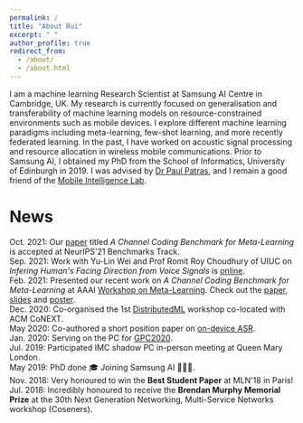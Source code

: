 ```yaml
---
permalink: /
title: "About Rui"
excerpt: " "
author_profile: true
redirect_from: 
  - /about/
  - /about.html
---
```



I am a machine learning Research Scientist at Samsung AI Centre in Cambridge, UK. My research is currently focused on generalisation and transferability of machine learning models on resource-constrained environments such as mobile devices. I explore different machine learning paradigms including meta-learning, few-shot learning, and more recently federated learning. In the past, I have worked on acoustic signal processing and resource allocation in wireless mobile communications. Prior to Samsung AI, I obtained my PhD from the School of Informatics, University of Edinburgh in 2019. I was advised by [Dr Paul Patras](http://homepages.inf.ed.ac.uk/ppatras/), and I remain a good friend of the [Mobile Intelligence Lab](https://mi.inf.ed.ac.uk/). 

News
=====
Oct. 2021: Our [paper](https://arxiv.org/pdf/2107.07579.pdf) titled *A Channel Coding Benchmark for Meta-Learning* is accepted at NeurIPS'21 Benchmarks Track.  
Sep. 2021: Work with Yu-Lin Wei and Prof Romit Roy Choudhury of UIUC on *Infering Human's Facing Direction from Voice Signals* is [online](https://arxiv.org/pdf/2109.13094.pdf).   
Feb. 2021: Presented our recent work on *A Channel Coding Benchmark for Meta-Learning* at AAAI [Workshop on Meta-Learning](https://sites.google.com/chalearn.org/metalearning?pli=1#h.xuit1fabeozb). Check out the [paper](http://ruihuili.github.io/files/aaai21_paper.pdf), [slides](http://ruihuili.github.io/files/AAAI21_slides.pdf) and [poster](http://ruihuili.github.io/files/AAAI21_poster.pdf).      
Dec. 2020: Co-organised the 1st [DistributedML](http://distributedml.org) workshop co-located with ACM CoNEXT.    
May 2020: Co-authored a short position paper on [on-device ASR](https://dl.acm.org/doi/abs/10.1145/3400713.3400715).  
Jan. 2020: Serving on the PC for [GPC2020](https://www.gpc2020.cn/).    
Jul. 2019: Participated IMC shadow PC in-person meeting at Queen Mary London.  
May 2019: PhD done 🎓 Joining Samsung AI 👩🏻‍💻.    
Nov. 2018: Very honoured to win the **Best Student Paper** at MLN'18 in Paris!     
Jul. 2018: Incredibly honoured to receive the **Brendan Murphy Memorial Prize** at the 30th Next Generation Networking, Multi-Service Networks workshop (Coseners).  



